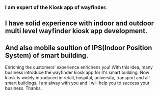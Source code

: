 ### I am expert of the Kiosk app of wayfinder.
## I have solid experience with indoor and outdoor multi level wayfinder kiosk app development.
## And also mobile soultion of IPS(Indoor Position System) of smart building.

Enriching the customers’ experience enrichens you!
With this idea, many business introduce the wayfinder kiosk app for it's smart building.
Now kiosk is widely introduced in retail, hospital, university, transport and all smart buildings.
I am alway with you and I will help you to success your business.
Thanks.
<!--
**Barnstar00/Barnstar00** is a ✨ _special_ ✨ repository because its `README.md` (this file) appears on your GitHub profile.

Here are some ideas to get you started:

- 🔭 I’m currently working on ...
- 🌱 I’m currently learning ...
- 👯 I’m looking to collaborate on ...
- 🤔 I’m looking for help with ...
- 💬 Ask me about ...
- 📫 How to reach me: ...
- 😄 Pronouns: ...
- ⚡ Fun fact: ...
-->
